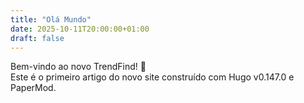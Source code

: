 ```yaml
---
title: "Olá Mundo"
date: 2025-10-11T20:00:00+01:00
draft: false
---
```

Bem-vindo ao novo TrendFind! 🚀  
Este é o primeiro artigo do novo site construído com Hugo v0.147.0 e PaperMod.
